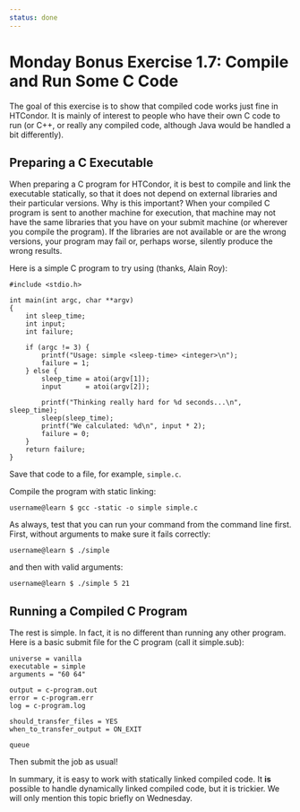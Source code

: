 ```yaml
---
status: done
---
```


<style type="text/css"> pre em { font-style: normal; background-color: yellow; } pre strong { font-style: normal; font-weight: bold; color: \#008; } </style>

Monday Bonus Exercise 1.7: Compile and Run Some C Code
======================================================

The goal of this exercise is to show that compiled code works just fine in HTCondor. It is mainly of interest to people who have their own C code to run (or C++, or really any compiled code, although Java would be handled a bit differently).

Preparing a C Executable
------------------------

When preparing a C program for HTCondor, it is best to compile and link the executable statically, so that it does not depend on external libraries and their particular versions. Why is this important? When your compiled C program is sent to another machine for execution, that machine may not have the same libraries that you have on your submit machine (or wherever you compile the program). If the libraries are not available or are the wrong versions, your program may fail or, perhaps worse, silently produce the wrong results.

Here is a simple C program to try using (thanks, Alain Roy):

``` file
#include <stdio.h>

int main(int argc, char **argv)
{
    int sleep_time;
    int input;
    int failure;

    if (argc != 3) {
        printf("Usage: simple <sleep-time> <integer>\n");
        failure = 1;
    } else {
        sleep_time = atoi(argv[1]);
        input      = atoi(argv[2]);

        printf("Thinking really hard for %d seconds...\n", sleep_time);
        sleep(sleep_time);
        printf("We calculated: %d\n", input * 2);
        failure = 0;
    }
    return failure;
}
```

Save that code to a file, for example, `simple.c`.

Compile the program with static linking:

``` console
username@learn $ gcc -static -o simple simple.c
```

As always, test that you can run your command from the command line first. First, without arguments to make sure it fails correctly:

``` console
username@learn $ ./simple
```

and then with valid arguments:

``` console
username@learn $ ./simple 5 21
```

Running a Compiled C Program
----------------------------

The rest is simple. In fact, it is no different than running any other program. Here is a basic submit file for the C program (call it simple.sub):

``` file
universe = vanilla
executable = simple
arguments = "60 64"

output = c-program.out
error = c-program.err
log = c-program.log

should_transfer_files = YES
when_to_transfer_output = ON_EXIT

queue
```

Then submit the job as usual!

In summary, it is easy to work with statically linked compiled code. It **is** possible to handle dynamically linked compiled code, but it is trickier. We will only mention this topic briefly on Wednesday.


